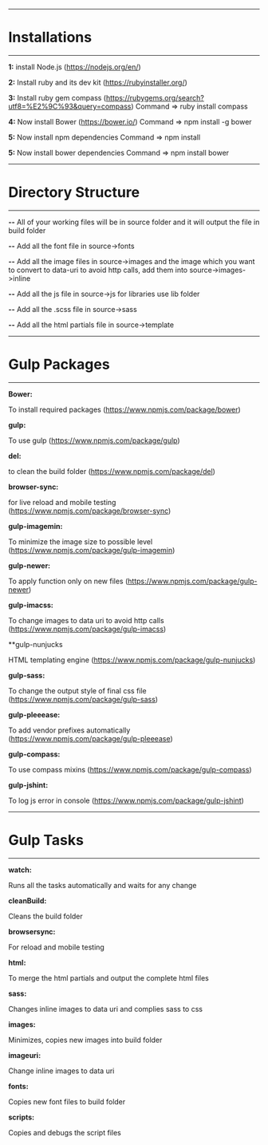 ----------------------
# Installations
----------------------

**1:** install Node.js (https://nodejs.org/en/)

**2:** Install ruby and its dev kit (https://rubyinstaller.org/)

**3:** Install ruby gem compass (https://rubygems.org/search?utf8=%E2%9C%93&query=compass)
Command => ruby install compass

**4:** Now install Bower (https://bower.io/)
Command => npm install -g bower

**5:** Now install npm dependencies
Command => npm install

**5:** Now install bower dependencies
Command => npm install bower


----------------------
# Directory Structure
----------------------

**--** All of your working files will be in source folder and it will output the file in build folder

**--** Add all the font file in source->fonts

**--** Add all the image files in source->images and the image which you want to convert to data-uri to avoid http calls, add them into source->images->inline

**--** Add all the js file in source->js for libraries use lib folder

**--** Add all the .scss file in source->sass

**--** Add all the html partials file in source->template




----------------------
# Gulp Packages
----------------------

**Bower:**

To install required packages (https://www.npmjs.com/package/bower)

**gulp:**

To use gulp (https://www.npmjs.com/package/gulp)

**del:**

to clean the build folder (https://www.npmjs.com/package/del)

**browser-sync:**

for live reload and mobile testing (https://www.npmjs.com/package/browser-sync)

**gulp-imagemin:**

To minimize the image size to possible level (https://www.npmjs.com/package/gulp-imagemin)

**gulp-newer:**

To apply function only on new files (https://www.npmjs.com/package/gulp-newer)

**gulp-imacss:**

To change images to data uri to avoid http calls (https://www.npmjs.com/package/gulp-imacss)

**gulp-nunjucks

HTML templating engine (https://www.npmjs.com/package/gulp-nunjucks)

**gulp-sass:**

To change the output style of final css file (https://www.npmjs.com/package/gulp-sass)

**gulp-pleeease:**

To add vendor prefixes automatically (https://www.npmjs.com/package/gulp-pleeease)

**gulp-compass:**

To use compass mixins (https://www.npmjs.com/package/gulp-compass)

**gulp-jshint:**

To log js error in console (https://www.npmjs.com/package/gulp-jshint)




----------------------
# Gulp Tasks
----------------------

**watch:**

Runs all the tasks automatically and waits for any change

**cleanBuild:**

Cleans the build folder

**browsersync:**

For reload and mobile testing

**html:**

To merge the html partials and output the complete html files

**sass:**

Changes inline images to data uri and complies sass to css

**images:**

Minimizes, copies new images into build folder

**imageuri:**

Change inline images to data uri

**fonts:**

Copies new font files to build folder

**scripts:**

Copies and debugs the script files